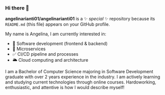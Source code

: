 ### Hi there 👋


**angelinarianti01/angelinarianti01** is a ✨ _special_ ✨ repository because its `README.md` (this file) appears on your GitHub profile.

My name is Angelina, I am currently interested in:
- 💼 Software development (frontend & backend)
- 🔭 Microservices
- ✅ CI/CD pipeline and processes
- 🌥️ Cloud computing and architecture

I am a Bachelor of Computer Science majoring in Software Development graduate with over 2 years experience in the industry. I am actively learning and studying current technologies through online courses. Hardoworking, enthusiastic, and attentive is how I would describe myself!
